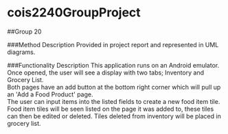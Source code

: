 # cois2240GroupProject

##Group 20

###Method Description
Provided in project report and represented in UML diagrams.

###Functionality Description
This application runs on an Android emulator.  Once opened, the user will see a display with two tabs; Inventory and Grocery List.  
Both pages have an add button at the bottom right corner which will pull up an 'Add a Food Product' page.  
The user can input items into the listed fields to create a new food item tile.  Food item tiles will be seen listed on the page it was added to, 
these tiles can then be edited or deleted.  Tiles deleted from inventory will be placed in grocery list.